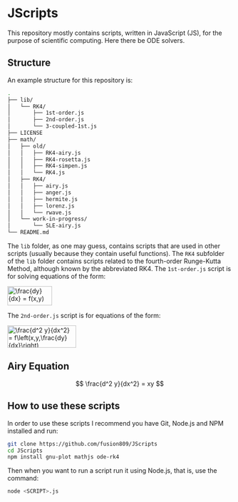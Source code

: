 # JScripts
This repository mostly contains scripts, written in JavaScript (JS), for the purpose of scientific computing. Here there be ODE solvers.

## Structure
An example structure for this repository is:

```bash
.
├── lib/
│   └── RK4/
│       ├── 1st-order.js
│       ├── 2nd-order.js
│       └── 3-coupled-1st.js
├── LICENSE
├── math/
│   ├── old/
│   │   ├── RK4-airy.js
│   │   ├── RK4-rosetta.js
│   │   ├── RK4-simpen.js
│   │   └── RK4.js
│   ├── RK4/
│   │   ├── airy.js
│   │   ├── anger.js
│   │   ├── hermite.js
│   │   ├── lorenz.js
│   │   └── rwave.js
│   └── work-in-progress/
│       └── SLE-airy.js
└── README.md
```

The `lib` folder, as one may guess, contains scripts that are used in other scripts (usually because they contain useful functions). The `RK4` subfolder of the `lib` folder contains scripts related to the fourth-order Runge-Kutta Method, although known by the abbreviated RK4. The `1st-order.js` script is for solving equations of the form:

<img src="http://www.sciweavers.org/tex2img.php?eq=%5Cfrac%7Bdy%7D%7Bdx%7D%20%3D%20f%28x%2Cy%29&bc=White&fc=Black&im=png&fs=12&ff=arev&edit=0" align="center" border="0" alt="\frac{dy}{dx} = f(x,y)" width="100" height="43" />

The `2nd-order.js` script is for equations of the form:

<img src="http://bit.ly/1TbpDsG" align="center" border="0" alt="\frac{d^2 y}{dx^2} = f\left(x,y,\frac{dy}{dx}\right)" width="154" height="50" />


## Airy Equation
<script src='https://cdn.mathjax.org/mathjax/latest/MathJax.js?config=TeX-AMS-MML_HTMLorMML'></script>
<script type="text/x-mathjax-config">
MathJax.Hub.Config({
  tex2jax: {inlineMath: [['$','$'], ['\\(','\\)']]}
});
</script>

$$ \frac{d^2 y}{dx^2} = xy $$

## How to use these scripts
In order to use these scripts I recommend you have Git, Node.js and NPM installed and run:

```bash
git clone https://github.com/fusion809/JScripts
cd JScripts
npm install gnu-plot mathjs ode-rk4
```

Then when you want to run a script run it using Node.js, that is, use the command:

```bash
node <SCRIPT>.js
```
